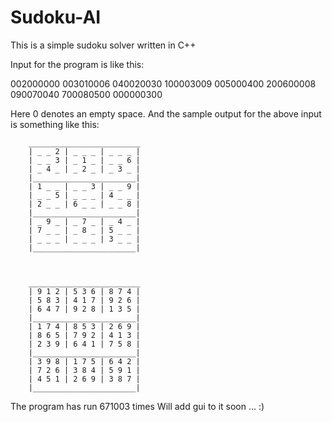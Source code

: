 # Sudoku-AI

This is a simple sudoku solver written in C++

Input for the program is like this:

002000000
003010006
040020030
100003009
005000400
200600008
090070040
700080500
000000300

Here 0 denotes an empty space.
And the sample output for the above input is something like this:


		_________________________
		| _ _ 2 | _ _ _ | _ _ _ | 
		| _ _ 3 | _ 1 _ | _ _ 6 | 
		| _ 4 _ | _ 2 _ | _ 3 _ | 
		|_______________________|
		| 1 _ _ | _ _ 3 | _ _ 9 | 
		| _ _ 5 | _ _ _ | 4 _ _ | 
		| 2 _ _ | 6 _ _ | _ _ 8 | 
		|_______________________|
		| _ 9 _ | _ 7 _ | _ 4 _ | 
		| 7 _ _ | _ 8 _ | 5 _ _ | 
		| _ _ _ | _ _ _ | 3 _ _ | 
		|_______________________|



		_________________________
		| 9 1 2 | 5 3 6 | 8 7 4 | 
		| 5 8 3 | 4 1 7 | 9 2 6 | 
		| 6 4 7 | 9 2 8 | 1 3 5 | 
		|_______________________|
		| 1 7 4 | 8 5 3 | 2 6 9 | 
		| 8 6 5 | 7 9 2 | 4 1 3 | 
		| 2 3 9 | 6 4 1 | 7 5 8 | 
		|_______________________|
		| 3 9 8 | 1 7 5 | 6 4 2 | 
		| 7 2 6 | 3 8 4 | 5 9 1 | 
		| 4 5 1 | 2 6 9 | 3 8 7 | 
		|_______________________|


The program has run 671003 times
Will add gui to it soon ... :)
